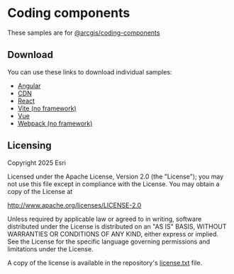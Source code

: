# Coding components

These samples are for [@arcgis/coding-components](https://www.npmjs.com/package/@arcgis/coding-components)

## Download

You can use these links to download individual samples:

- [Angular](https://esri.github.io/jsapi-resources/zips/coding-components-sample-angular.zip)
- [CDN](https://esri.github.io/jsapi-resources/zips/coding-components-sample-cdn.zip)
- [React](https://esri.github.io/jsapi-resources/zips/coding-components-sample-react.zip)
- [Vite (no framework)](https://esri.github.io/jsapi-resources/zips/coding-components-sample-vite.zip)
- [Vue](https://esri.github.io/jsapi-resources/zips/coding-components-sample-vue.zip)
- [Webpack (no framework)](https://esri.github.io/jsapi-resources/zips/coding-components-sample-webpack.zip)

## Licensing

Copyright 2025 Esri

Licensed under the Apache License, Version 2.0 (the "License");
you may not use this file except in compliance with the License.
You may obtain a copy of the License at

http://www.apache.org/licenses/LICENSE-2.0

Unless required by applicable law or agreed to in writing, software
distributed under the License is distributed on an "AS IS" BASIS,
WITHOUT WARRANTIES OR CONDITIONS OF ANY KIND, either express or implied.
See the License for the specific language governing permissions and
limitations under the License.

A copy of the license is available in the repository's [license.txt](https://github.com/Esri/jsapi-resources/blob/master/license.txt) file.
